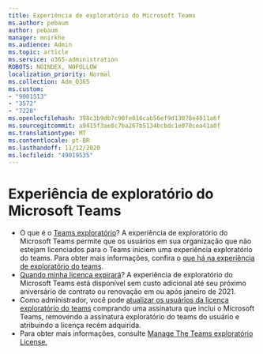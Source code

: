 ```yaml
---
title: Experiência de exploratório do Microsoft Teams
ms.author: pebaum
author: pebaum
manager: mnirkhe
ms.audience: Admin
ms.topic: article
ms.service: o365-administration
ROBOTS: NOINDEX, NOFOLLOW
localization_priority: Normal
ms.collection: Adm_O365
ms.custom:
- "9001513"
- "3572"
- "7228"
ms.openlocfilehash: 398c3b9db7c90fe016cab56ef9d13078e4011a6f
ms.sourcegitcommit: a9415f3ae8c7ba267b5134bcbdc1e070cea41a0f
ms.translationtype: MT
ms.contentlocale: pt-BR
ms.lasthandoff: 11/12/2020
ms.locfileid: "49019535"
---
```

# <a name="microsoft-teams-exploratory-experience"></a>Experiência de exploratório do Microsoft Teams

- O que é o [Teams exploratório](https://docs.microsoft.com/microsoftteams/teams-exploratory)? A experiência de exploratório do Microsoft Teams permite que os usuários em sua organização que não estejam licenciados para o Teams iniciem uma experiência exploratório do teams. Para obter mais informações, confira o [que há na experiência de exploratório do teams](https://docs.microsoft.com/microsoftteams/teams-exploratory#whats-in-the-teams-exploratory-experience).
- [Quando minha licença expirará](https://docs.microsoft.com/microsoftteams/teams-exploratory#how-long-does-the-teams-exploratory-experience-last)? A experiência de exploratório do Microsoft Teams está disponível sem custo adicional até seu próximo aniversário de contrato ou renovação em ou após janeiro de 2021.
- Como administrador, você pode [atualizar os usuários da licença exploratório do teams](https://docs.microsoft.com/microsoftteams/teams-exploratory#upgrade-users-from-the-teams-exploratory-license) comprando uma assinatura que inclui o Microsoft Teams, removendo a assinatura exploratório do teams do usuário e atribuindo a licença recém adquirida.
- Para obter mais informações, consulte [Manage The Teams exploratório License.](https://docs.microsoft.com/microsoftteams/teams-exploratory)